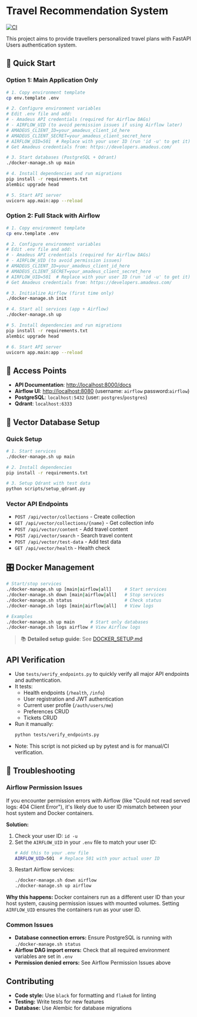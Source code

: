 # Travel Recommendation System

[![CI](https://github.com/ykykyk0814/TRS/actions/workflows/ci.yml/badge.svg?branch=main)](https://github.com/ykykyk0814/TRS/actions/workflows/ci.yml)

This project aims to provide travellers personalized travel plans with FastAPI Users authentication system.

## 🚀 Quick Start

### Option 1: Main Application Only
```sh
# 1. Copy environment template
cp env.template .env

# 2. Configure environment variables
# Edit .env file and add:
# - Amadeus API credentials (required for Airflow DAGs)
# - AIRFLOW_UID (to avoid permission issues if using Airflow later)
# AMADEUS_CLIENT_ID=your_amadeus_client_id_here
# AMADEUS_CLIENT_SECRET=your_amadeus_client_secret_here
# AIRFLOW_UID=501  # Replace with your user ID (run 'id -u' to get it)
# Get Amadeus credentials from: https://developers.amadeus.com/

# 3. Start databases (PostgreSQL + Qdrant)
./docker-manage.sh up main

# 4. Install dependencies and run migrations
pip install -r requirements.txt
alembic upgrade head

# 5. Start API server
uvicorn app.main:app --reload
```

### Option 2: Full Stack with Airflow
```sh
# 1. Copy environment template
cp env.template .env

# 2. Configure environment variables
# Edit .env file and add:
# - Amadeus API credentials (required for Airflow DAGs)
# - AIRFLOW_UID (to avoid permission issues)
# AMADEUS_CLIENT_ID=your_amadeus_client_id_here
# AMADEUS_CLIENT_SECRET=your_amadeus_client_secret_here
# AIRFLOW_UID=501  # Replace with your user ID (run 'id -u' to get it)
# Get Amadeus credentials from: https://developers.amadeus.com/

# 3. Initialize Airflow (first time only)
./docker-manage.sh init

# 4. Start all services (app + Airflow)
./docker-manage.sh up

# 5. Install dependencies and run migrations
pip install -r requirements.txt
alembic upgrade head

# 6. Start API server
uvicorn app.main:app --reload
```

## 🔗 Access Points

- **API Documentation**: [http://localhost:8000/docs](http://localhost:8000/docs)
- **Airflow UI**: [http://localhost:8080](http://localhost:8080) (username: `airflow` password:`airflow`)
- **PostgreSQL**: `localhost:5432` (user: `postgres`/`postgres`)
- **Qdrant**: `localhost:6333`

## 🧠 Vector Database Setup

### Quick Setup
```bash
# 1. Start services
./docker-manage.sh up main

# 2. Install dependencies
pip install -r requirements.txt

# 3. Setup Qdrant with test data
python scripts/setup_qdrant.py
```

### Vector API Endpoints
- `POST /api/vector/collections` - Create collection
- `GET /api/vector/collections/{name}` - Get collection info
- `POST /api/vector/content` - Add travel content
- `POST /api/vector/search` - Search travel content
- `POST /api/vector/test-data` - Add test data
- `GET /api/vector/health` - Health check

## 🎛️ Docker Management

```sh
# Start/stop services
./docker-manage.sh up [main|airflow|all]     # Start services
./docker-manage.sh down [main|airflow|all]   # Stop services
./docker-manage.sh status                    # Check status
./docker-manage.sh logs [main|airflow|all]   # View logs

# Examples
./docker-manage.sh up main      # Start only databases
./docker-manage.sh logs airflow # View Airflow logs
```

> 📚 **Detailed setup guide**: See [DOCKER_SETUP.md](DOCKER_SETUP.md)

## API Verification

- Use `tests/verify_endpoints.py` to quickly verify all major API endpoints and authentication.
- It tests:
  - Health endpoints (`/health`, `/info`)
  - User registration and JWT authentication
  - Current user profile (`/auth/users/me`)
  - Preferences CRUD
  - Tickets CRUD
- Run it manually:
  ```sh
  python tests/verify_endpoints.py
  ```
- Note: This script is not picked up by pytest and is for manual/CI verification.

## 🔧 Troubleshooting

### Airflow Permission Issues
If you encounter permission errors with Airflow (like "Could not read served logs: 404 Client Error"), it's likely due to user ID mismatch between your host system and Docker containers.

**Solution:**
1. Check your user ID: `id -u`
2. Set the `AIRFLOW_UID` in your `.env` file to match your user ID:
   ```bash
   # Add this to your .env file
   AIRFLOW_UID=501  # Replace 501 with your actual user ID
   ```
3. Restart Airflow services:
   ```bash
   ./docker-manage.sh down airflow
   ./docker-manage.sh up airflow
   ```

**Why this happens:** Docker containers run as a different user ID than your host system, causing permission issues with mounted volumes. Setting `AIRFLOW_UID` ensures the containers run as your user ID.

### Common Issues
- **Database connection errors:** Ensure PostgreSQL is running with `./docker-manage.sh status`
- **Airflow DAG import errors:** Check that all required environment variables are set in `.env`
- **Permission denied errors:** See Airflow Permission Issues above

## Contributing

- **Code style:** Use `black` for formatting and `flake8` for linting
- **Testing:** Write tests for new features
- **Database:** Use Alembic for database migrations
